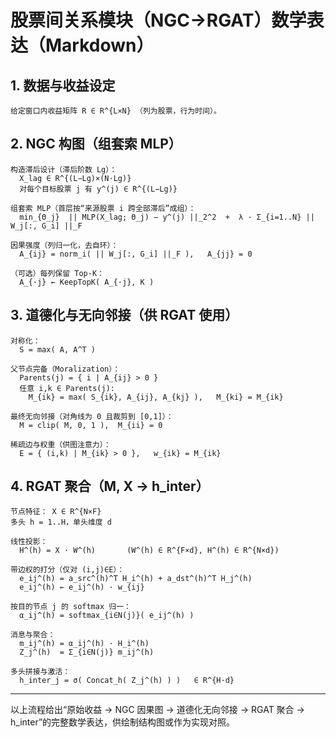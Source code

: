 # 股票间关系模块（NGC→RGAT）数学表达（Markdown）

## 1. 数据与收益设定

```text
给定窗口内收益矩阵 R ∈ R^{L×N} （列为股票，行为时间）。
```

## 2. NGC 构图（组套索 MLP）

```text
构造滞后设计（滞后阶数 Lg）：
  X_lag ∈ R^{(L−Lg)×(N·Lg)}
  对每个目标股票 j 有 y^(j) ∈ R^{(L−Lg)}

组套索 MLP（首层按“来源股票 i 跨全部滞后”成组）：
  min_{Θ_j}  || MLP(X_lag; Θ_j) − y^(j) ||_2^2  +  λ · Σ_{i=1..N} || W_j[:, G_i] ||_F

因果强度（列归一化，去自环）：
  A_{ij} = norm_i( || W_j[:, G_i] ||_F ),   A_{jj} = 0

（可选）每列保留 Top-K：
  A_{·j} ← KeepTopK( A_{·j}, K )
```

## 3. 道德化与无向邻接（供 RGAT 使用）

```text
对称化：
  S = max( A, A^T )

父节点完备（Moralization）：
  Parents(j) = { i | A_{ij} > 0 }
  任意 i,k ∈ Parents(j):
    M_{ik} = max( S_{ik}, A_{ij}, A_{kj} ),   M_{ki} = M_{ik}

最终无向邻接（对角线为 0 且裁剪到 [0,1]）：
  M = clip( M, 0, 1 ),  M_{ii} = 0

稀疏边与权重（供图注意力）：
  E = { (i,k) | M_{ik} > 0 },   w_{ik} = M_{ik}
```

## 4. RGAT 聚合（M, X → h_inter）

```text
节点特征： X ∈ R^{N×F}
多头 h = 1..H，单头维度 d

线性投影：
  H^(h) = X · W^(h)       (W^(h) ∈ R^{F×d}, H^(h) ∈ R^{N×d})

带边权的打分（仅对 (i,j)∈E）：
  e_ij^(h) = a_src^(h)^T H_i^(h) + a_dst^(h)^T H_j^(h)
  e_ij^(h) ← e_ij^(h) · w_{ij}

按目的节点 j 的 softmax 归一：
  α_ij^(h) = softmax_{i∈N(j)}( e_ij^(h) )

消息与聚合：
  m_ij^(h) = α_ij^(h) · H_i^(h)
  Z_j^(h)  = Σ_{i∈N(j)} m_ij^(h)

多头拼接与激活：
  h_inter_j = σ( Concat_h( Z_j^(h) ) )   ∈ R^{H·d}
```

---

以上流程给出“原始收益 → NGC 因果图 → 道德化无向邻接 → RGAT 聚合 → h_inter”的完整数学表达，供绘制结构图或作为实现对照。

